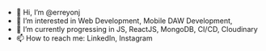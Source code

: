 - 👋 Hi, I’m @erreyonj
- 👀 I’m interested in Web Development, Mobile DAW Development, 
- 🌱 I’m currently progressing in JS, ReactJS, MongoDB, CI/CD, Cloudinary
- 📫 How to reach me: LinkedIn, Instagram

<!---
erreyonj/erreyonj is a ✨ special ✨ repository because its `README.md` (this file) appears on your GitHub profile.
You can click the Preview link to take a look at your changes.
--->
